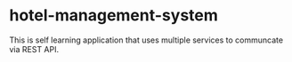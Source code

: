 # hotel-management-system

This is self learning application that uses multiple services to communcate via REST API. 

